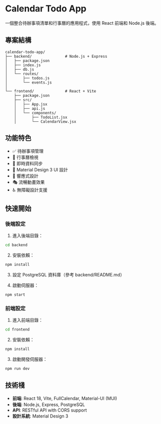 # Calendar Todo App

一個整合待辦事項清單和行事曆的應用程式，使用 React 前端和 Node.js 後端。

## 專案結構

```
calendar-todo-app/
├── backend/               # Node.js + Express
│   ├── package.json
│   ├── index.js
│   ├── db.js
│   └── routes/
│       ├── todos.js
│       └── events.js
│
└── frontend/              # React + Vite
    ├── package.json
    ├── src/
    │   ├── App.jsx
    │   ├── api.js
    │   └── components/
    │       ├── TodoList.jsx
    │       └── CalendarView.jsx
```

## 功能特色

- ✅ 待辦事項管理
- 📅 行事曆檢視
- 🔄 即時資料同步
- 🎨 Material Design 3 UI 設計
- 📱 響應式設計
- 🎭 流暢動畫效果
- ♿ 無障礙設計支援

## 快速開始

### 後端設定

1. 進入後端目錄：
```bash
cd backend
```

2. 安裝依賴：
```bash
npm install
```

3. 設定 PostgreSQL 資料庫（參考 backend/README.md）

4. 啟動伺服器：
```bash
npm start
```

### 前端設定

1. 進入前端目錄：
```bash
cd frontend
```

2. 安裝依賴：
```bash
npm install
```

3. 啟動開發伺服器：
```bash
npm run dev
```

## 技術棧

- **前端**: React 18, Vite, FullCalendar, Material-UI (MUI)
- **後端**: Node.js, Express, PostgreSQL
- **API**: RESTful API with CORS support
- **設計系統**: Material Design 3
